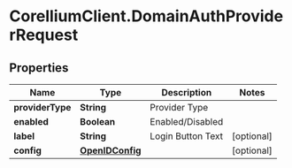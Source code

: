 # CorelliumClient.DomainAuthProviderRequest

## Properties

Name | Type | Description | Notes
------------ | ------------- | ------------- | -------------
**providerType** | **String** | Provider Type | 
**enabled** | **Boolean** | Enabled/Disabled | 
**label** | **String** | Login Button Text | [optional] 
**config** | [**OpenIDConfig**](OpenIDConfig.md) |  | [optional] 


